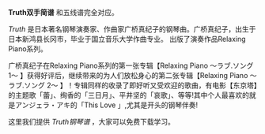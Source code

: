 

**Truth双手简谱** 和五线谱完全对应。

_Truth_ 是日本著名钢琴演奏家、作曲家广桥真纪子的钢琴曲。广桥真纪子，出生于日本新鸿县长冈市，毕业于国立音乐大学作曲专业。
出版了演奏作品Relaxing Piano系列。

广桥真纪子在Relaxing Piano系列的第一张专辑【Relaxing Piano ～ラブ.ソング 1～
】获得好评后，继续带来的为人们放松身心的第二张专辑【Relaxing Piano ～ラブ.ソング 2～
】！专辑同样的收录了即好听又受欢迎的歌曲，有电影【东京塔】的主题歌「蕾」、绚香的「三日月」、平井坚的「哀歌」、等等!其中个人最喜欢的就是アンジェラ・アキ的「This
Love 」,尤其是开头的钢琴伴奏!

这里我们提供 _Truth钢琴谱_ ，大家可以免费下载学习。

